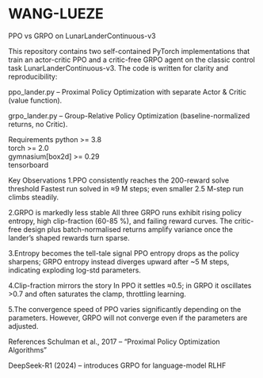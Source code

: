 # WANG-LUEZE
PPO vs GRPO on LunarLanderContinuous-v3

This repository contains two self-contained PyTorch implementations that train an actor-critic PPO and a critic-free GRPO agent on the classic control task LunarLanderContinuous-v3. The code is written for clarity and reproducibility:

ppo_lander.py – Proximal Policy Optimization with separate Actor & Critic (value function).

grpo_lander.py – Group-Relative Policy Optimization (baseline-normalized returns, no Critic).


Requirements
python >= 3.8  
torch >= 2.0  
gymnasium[box2d] >= 0.29  
tensorboard  


Key Observations
1.PPO consistently reaches the 200-reward solve threshold
Fastest run solved in ≈9 M steps; even smaller 2.5 M-step run climbs steadily.

2.GRPO is markedly less stable
All three GRPO runs exhibit rising policy entropy, high clip-fraction (60-85 %), and failing reward curves.
The critic-free design plus batch-normalised returns amplify variance once the lander’s shaped rewards turn sparse.

3.Entropy becomes the tell-tale signal
PPO entropy drops as the policy sharpens; GRPO entropy instead diverges upward after ~5 M steps, indicating exploding log-std parameters.

4.Clip-fraction mirrors the story
In PPO it settles ≈0.5; in GRPO it oscillates >0.7 and often saturates the clamp, throttling learning.

5.The convergence speed of PPO varies significantly depending on the parameters. However, GRPO will not converge even if the parameters are adjusted.

References
Schulman et al., 2017 – “Proximal Policy Optimization Algorithms”

DeepSeek-R1 (2024) – introduces GRPO for language-model RLHF
